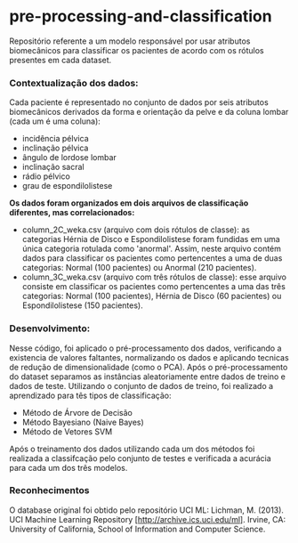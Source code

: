 # pre-processing-and-classification
Repositório referente a um modelo responsável por usar atributos biomecânicos para classificar os pacientes de acordo com os rótulos presentes em cada dataset.

### Contextualização dos dados:
Cada paciente é representado no conjunto de dados por seis atributos biomecânicos derivados da
forma e orientação da pelve e da coluna lombar (cada um é uma coluna):
- incidência pélvica
- inclinação pélvica
- ângulo de lordose lombar
- inclinação sacral
- rádio pélvico
- grau de espondilolistese

**Os dados foram organizados em dois arquivos de classificação diferentes, mas correlacionados:**
- column_2C_weka.csv (arquivo com dois rótulos de classe): as categorias Hérnia de
Disco e Espondilolistese foram fundidas em uma única categoria rotulada como
'anormal'. Assim, neste arquivo contém dados para classificar os pacientes como
pertencentes a uma de duas categorias: Normal (100 pacientes) ou Anormal (210
pacientes).
- column_3C_weka.csv (arquivo com três rótulos de classe): esse arquivo consiste em
classificar os pacientes como pertencentes a uma das três categorias: Normal (100
pacientes), Hérnia de Disco (60 pacientes) ou Espondilolistese (150 pacientes).

### Desenvolvimento:
Nesse código, foi aplicado o pré-processamento dos dados, verificando a existencia de valores faltantes, normalizando os dados e aplicando tecnicas de redução de dimensionalidade (como o PCA).
Após o pré-processamento do dataset separamos as instâncias aleatoriamente entre dados de treino e dados de teste.
Utilizando o conjunto de dados de treino, foi realizado a aprendizado para tês tipos de classificação:
- Método de Árvore de Decisão
- Método Bayesiano (Naive Bayes)
- Método de Vetores SVM

Após o treinamento dos dados utilizando cada um dos métodos foi realizada a classifcação pelo conjunto de testes e verificada a acurácia para cada um dos três modelos.

### Reconhecimentos
O database original foi obtido pelo repositório UCI ML: Lichman, M. (2013). UCI Machine
Learning Repository [http://archive.ics.uci.edu/ml]. Irvine, CA: University of California, School of
Information and Computer Science.

